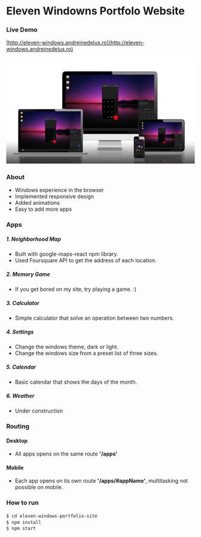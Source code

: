 # Eleven Windowns Portfolo Website

### Live Demo

[http://eleven-windows.andreinedelus.ro](http://eleven-windows.andreinedelus.ro)

![Desktop Version](./readme/elevenwindows.jpg)

### About

-   Windows experience in the browser
-   Implemented responsive design
-   Added animations
-   Easy to add more apps

### Apps

##### 1. Neighborhood Map

-   Built with google-maps-react npm library.
-   Used Foursquare API to get the address of each location.

##### 2. Memory Game

-   If you get bored on my site, try playing a game. :)

##### 3. Calculator

-   Simple calculator that solve an operation between two numbers.

##### 4. Settings

-   Change the windows theme, dark or light.
-   Change the windows size from a preset list of three sizes.

##### 5. Calendar

-   Basic calendar that shows the days of the month.

##### 6. Weather

-   Under construction

### Routing

#### Desktop

-   All apps opens on the same route **'/apps'**

#### Mobile

-   Each app opens on its own route **'/apps/#appName'**, multitasking not possible on mobile.

### How to run

```sh
$ cd eleven-windows-portfolio-site
$ npm install
$ npm start
```
